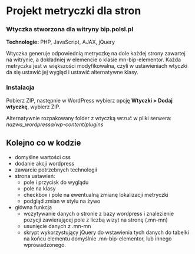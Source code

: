 # Projekt metryczki dla stron

### Wtyczka stworzona dla witryny bip.polsl.pl

**Technologie:** PHP, JavaScript, AJAX, jQuery

Wtyczka generuje odpowiednią metryczkę na dole każdej strony zawartej na witrynie, a dokładniej w elemencie o klasie mn-bip-elementor.
Każda metryczka jest w większości modyfikowalna, czyli w ustawieniach wtyczki da się ustawić jej wygląd i ustawić alternatywne klasy.

### Instalacja

Pobierz ZIP, następnie w WordPress wybierz opcję **Wtyczki > Dodaj wtyczkę**, wybierz ZIP. 

Alternatywnie rozpakowany folder z wtyczką wrzuć w pliki serwera:  
*nazwa_wordpressa/wp-content/plugins*

## Kolejno co w kodzie
- domyślne wartości css
- dodanie akcji wordpress
- zawarcie potrzebnych technologii
- strona ustawień:
  - pole i przycisk do wyglądu
  - pole na klasy
  - checkbox i pole na ewentualną zmianę lokalizacji metryczki
  - podgląd zmian w stylu na żywo
- główna funkcja
  - wczytywanie danych o stronie z bazy wordpress i znalezienie pozycji zawierającej pole z liczbą wizyt na stronę (.mn-mn)
  - usunięcie danych z .mn-mn
  - skrypt wykorzystujący jQuery do wstawienia tych danych do tabelki na końcu elementu domyślnie .mn-bip-elementor, lub innego wprowadzonego.
